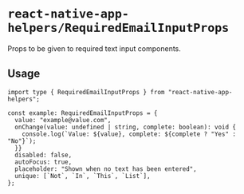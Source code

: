 # `react-native-app-helpers/RequiredEmailInputProps`

Props to be given to required text input components.

## Usage

```tsx
import type { RequiredEmailInputProps } from "react-native-app-helpers";

const example: RequiredEmailInputProps = {
  value: "example@value.com",
  onChange(value: undefined | string, complete: boolean): void {
    console.log(`Value: ${value}, complete: ${complete ? "Yes" : "No"}`);
  }}
  disabled: false,
  autoFocus: true,
  placeholder: "Shown when no text has been entered",
  unique: [`Not`, `In`, `This`, `List`],
};
```
